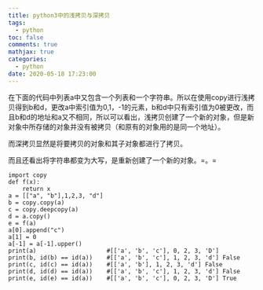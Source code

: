 ```yaml
---
title: python3中的浅拷贝与深拷贝
tags:
  - python
toc: false
comments: true
mathjax: true
categories:
  - python
date: 2020-05-18 17:23:00
---
```

在下面的代码中列表a中又包含一个列表和一个字符串。所以在使用copy进行浅拷贝得到b和d，更改a中索引值为0,1，-1的元素，b和d中只有索引值为0被更改，而且b和d的地址和a又不相同，所以可以看出，浅拷贝创建了一个新的对象，但是新对象中所存储的对象并没有被拷贝（和原有的对象用的是同一个地址）。

而深拷贝显然是将要拷贝的对象和其子对象都进行了拷贝。

而且还看出将字符串都变为大写，是重新创建了一个新的对象。=。=
```
import copy
def f(x):
    return x
a = [["a", "b"],1,2,3, "d"]
b = copy.copy(a)
c = copy.deepcopy(a)
d = a.copy()
e = f(a)
a[0].append("c")
a[1] = 0
a[-1] = a[-1].upper()
print(a)                    #[['a', 'b', 'c'], 0, 2, 3, 'D']
print(b, id(b) == id(a))    #[['a', 'b', 'c'], 1, 2, 3, 'd'] False
print(c, id(c) == id(a))    #[['a', 'b'], 1, 2, 3, 'd'] False
print(d, id(d) == id(a))    #[['a', 'b', 'c'], 1, 2, 3, 'd'] False
print(e, id(e) == id(a))    #[['a', 'b', 'c'], 0, 2, 3, 'D'] True
```






